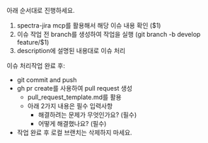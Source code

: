 아래 순서대로 진행하세요.
1. spectra-jira mcp를 활용해서 해당 이슈 내용 확인 ($1)
2. 이슈 작업 전 branch를 생성하여 작업을 실행 (git branch -b develop feature/$1)
3. description에 설명된 내용대로 이슈 처리

이슈 처리작업 완료 후:
- git commit and push
- gh pr create를 사용하여 pull request 생성
    - pull_request_template.md를 활용
    - 아래 2가지 내용은 필수 입력사항
        - 해결하려는 문제가 무엇인가요? (필수)
        - 어떻게 해결했나요? (필수)
- 작업 완료 후 로컬 브랜치는 삭제하지 마세요.